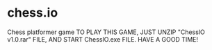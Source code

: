 # chess.io
Chess platformer game
TO PLAY THIS GAME, JUST UNZIP "ChessIO v1.0.rar" FILE, AND START ChessIO.exe FILE.
HAVE A GOOD TIME!
